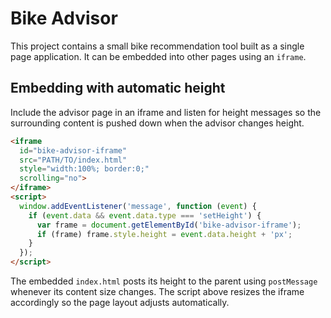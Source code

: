 # Bike Advisor

This project contains a small bike recommendation tool built as a single page application.
It can be embedded into other pages using an `iframe`.

## Embedding with automatic height

Include the advisor page in an iframe and listen for height messages so the
surrounding content is pushed down when the advisor changes height.

```html
<iframe
  id="bike-advisor-iframe"
  src="PATH/TO/index.html"
  style="width:100%; border:0;"
  scrolling="no">
</iframe>
<script>
  window.addEventListener('message', function (event) {
    if (event.data && event.data.type === 'setHeight') {
      var frame = document.getElementById('bike-advisor-iframe');
      if (frame) frame.style.height = event.data.height + 'px';
    }
  });
</script>
```

The embedded `index.html` posts its height to the parent using
`postMessage` whenever its content size changes. The script above resizes
the iframe accordingly so the page layout adjusts automatically.
